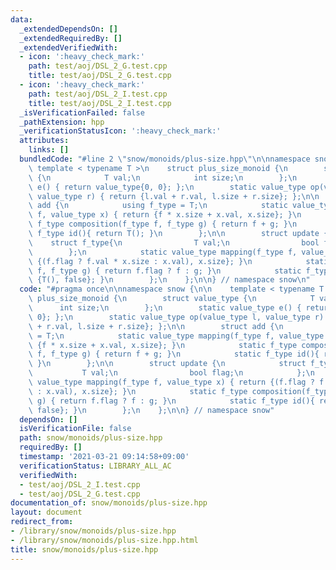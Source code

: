 ```yaml
---
data:
  _extendedDependsOn: []
  _extendedRequiredBy: []
  _extendedVerifiedWith:
  - icon: ':heavy_check_mark:'
    path: test/aoj/DSL_2_G.test.cpp
    title: test/aoj/DSL_2_G.test.cpp
  - icon: ':heavy_check_mark:'
    path: test/aoj/DSL_2_I.test.cpp
    title: test/aoj/DSL_2_I.test.cpp
  _isVerificationFailed: false
  _pathExtension: hpp
  _verificationStatusIcon: ':heavy_check_mark:'
  attributes:
    links: []
  bundledCode: "#line 2 \"snow/monoids/plus-size.hpp\"\n\nnamespace snow {\n\n   \
    \ template < typename T >\n    struct plus_size_monoid {\n        struct value_type\
    \ {\n            T val;\n            int size;\n        };\n        static value_type\
    \ e() { return value_type{0, 0}; };\n        static value_type op(value_type l,\
    \ value_type r) { return {l.val + r.val, l.size + r.size}; };\n\n        struct\
    \ add {\n            using f_type = T;\n            static value_type mapping(f_type\
    \ f, value_type x) { return {f * x.size + x.val, x.size}; }\n            static\
    \ f_type composition(f_type f, f_type g) { return f + g; }\n            static\
    \ f_type id(){ return T(); }\n        };\n\n        struct update {\n        \
    \    struct f_type{\n                T val;\n                bool flag;\n    \
    \        };\n            static value_type mapping(f_type f, value_type x) { return\
    \ {(f.flag ? f.val * x.size : x.val), x.size}; }\n            static f_type composition(f_type\
    \ f, f_type g) { return f.flag ? f : g; }\n            static f_type id(){ return\
    \ {T(), false}; }\n        };\n    };\n\n} // namespace snow\n"
  code: "#pragma once\n\nnamespace snow {\n\n    template < typename T >\n    struct\
    \ plus_size_monoid {\n        struct value_type {\n            T val;\n      \
    \      int size;\n        };\n        static value_type e() { return value_type{0,\
    \ 0}; };\n        static value_type op(value_type l, value_type r) { return {l.val\
    \ + r.val, l.size + r.size}; };\n\n        struct add {\n            using f_type\
    \ = T;\n            static value_type mapping(f_type f, value_type x) { return\
    \ {f * x.size + x.val, x.size}; }\n            static f_type composition(f_type\
    \ f, f_type g) { return f + g; }\n            static f_type id(){ return T();\
    \ }\n        };\n\n        struct update {\n            struct f_type{\n     \
    \           T val;\n                bool flag;\n            };\n            static\
    \ value_type mapping(f_type f, value_type x) { return {(f.flag ? f.val * x.size\
    \ : x.val), x.size}; }\n            static f_type composition(f_type f, f_type\
    \ g) { return f.flag ? f : g; }\n            static f_type id(){ return {T(),\
    \ false}; }\n        };\n    };\n\n} // namespace snow"
  dependsOn: []
  isVerificationFile: false
  path: snow/monoids/plus-size.hpp
  requiredBy: []
  timestamp: '2021-03-21 09:14:58+09:00'
  verificationStatus: LIBRARY_ALL_AC
  verifiedWith:
  - test/aoj/DSL_2_I.test.cpp
  - test/aoj/DSL_2_G.test.cpp
documentation_of: snow/monoids/plus-size.hpp
layout: document
redirect_from:
- /library/snow/monoids/plus-size.hpp
- /library/snow/monoids/plus-size.hpp.html
title: snow/monoids/plus-size.hpp
---
```

